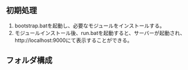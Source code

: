 ## 初期処理
1. bootstrap.batを起動し、必要なモジュールをインストールする。
2. モジュールインストール後、run.batを起動すると、サーバーが起動され、http://localhost:9000にて表示することができる。

## フォルダ構成
